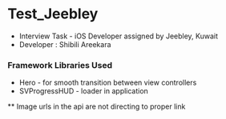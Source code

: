 # Test_Jeebley
* Interview Task - iOS Developer assigned by Jeebley, Kuwait
* Developer : Shibili Areekara


### Framework Libraries Used
* Hero - for smooth transition between view controllers
* SVProgressHUD - loader in application

** Image urls in the api are not directing to proper link
